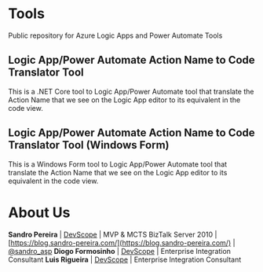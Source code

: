 # Tools
Public repository for Azure Logic Apps and Power Automate Tools

## Logic App/Power Automate Action Name to Code Translator Tool
This is a .NET Core tool to Logic App/Power Automate tool that translate the Action Name that we see on the Logic App editor to its equivalent in the code view. 

## Logic App/Power Automate Action Name to Code Translator Tool (Windows Form)
This is a Windows Form tool to Logic App/Power Automate tool that translate the Action Name that we see on the Logic App editor to its equivalent in the code view. 

# About Us
**Sandro Pereira** | [DevScope](http://www.devscope.net/) | MVP & MCTS BizTalk Server 2010 | [https://blog.sandro-pereira.com/](https://blog.sandro-pereira.com/) | [@sandro_asp](https://twitter.com/sandro_asp)
**Diogo Formosinho** | [DevScope](http://www.devscope.net/) | Enterprise Integration Consultant
**Luis Rigueira** | [DevScope](http://www.devscope.net/) | Enterprise Integration Consultant